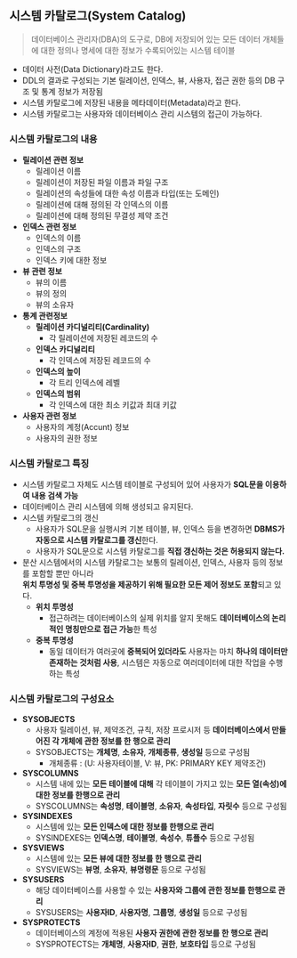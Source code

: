 ## 시스템 카탈로그(System Catalog)
>데이터베이스 관리자(DBA)의 도구로, DB에 저장되어 있는 모든 데이터 개체들에 대한 정의나 명세에 대한 정보가 수록되어있는 시스템 테이블
- 데이터 사전(Data Dictionary)라고도 한다.
- DDL의 결과로 구성되는 기본 릴레이션, 인덱스, 뷰, 사용자, 접근 권한 등의 DB 구조 및 통계 정보가 저장됨
- 시스템 카탈로그에 저장된 내용을 메타데이터(Metadata)라고 한다.
- 시스템 카탈로그는 사용자와 데이터베이스 관리 시스템의 접근이 가능하다. 

### 시스템 카탈로그의 내용 
- **릴레이션 관련 정보**
    - 릴레이션 이름
    - 릴레이션이 저장된 파일 이름과 파일 구조
    - 릴레이션의 속성들에 대한 속성 이름과 타입(또는 도메인)
    - 릴레이션에 대해 정의된 각 인덱스의 이름
    - 릴레이션에 대해 정의된 무결성 제약 조건
- **인덱스 관련 정보**
    - 인덱스의 이름
    - 인덱스의 구조
    - 인덱스 키에 대한 정보
- **뷰 관련 정보**
    - 뷰의 이름
    - 뷰의 정의
    - 뷰의 소유자
- **통계 관련정보**
    - **릴레이션 카디널리티(Cardinality)**
        - 각 릴레이션에 저장된 레코드의 수 
    - **인덱스 카디널리티**
        - 각 인덱스에 저장된 레코드의 수 
    - **인덱스의 높이**
        - 각 트리 인덱스에 레벨
    - **인덱스의 범위**
        - 각 인덱스에 대한 최소 키값과 최대 키값
- **사용자 관련 정보**
    - 사용자의 계정(Accunt) 정보
    - 사용자의 권한 정보
### 시스템 카탈로그 특징
- 시스템 카탈로그 자체도 시스템 테이블로 구성되어 있어 사용자가 **SQL문을 이용하여 내용 검색 가능**
- 데이터베이스 관리 시스템에 의해 생성되고 유지된다.
- 시스템 카탈로그의 갱신
    - 사용자가 SQL문을 실행시켜 기본 테이블, 뷰, 인덱스 등을 변경하면 **DBMS가 자동으로 시스템 카탈로그를 갱신**한다.
    - 사용자가 SQL문으로 시스템 카탈로그를 **직접 갱신하는 것은 허용되지 않는다.**
- 분산 시스템에서의 시스템 카탈로그는 보통의 릴레이션, 인덱스, 사용자 등의 정보를 포함할 뿐만 아니라<BR> **위치 투명성 및 중복 투명성을 제공하기 위해 필요한 모든 제어 정보도 포함**되고 있다.
    - **위치 투명성**
        - 접근하려는 데이터베이스의 실제 위치를 알지 못해도 **데이터베이스의 논리적인 명칭만으로 접근 가능**한 특성
    - **중복 투명성**
        - 동일 데이터가 여러곳에 **중복되어 있더라도** 사용자는 마치 **하나의 데이터만 존재하는 것처럼 사용**, 시스템은 자동으로 여러데이터에 대한 작업을 수행하는 특성
### 시스템 카탈로그의 구성요소
- **SYSOBJECTS**
    - 사용자 릴레이션, 뷰, 제약조건, 규칙, 저장 프로시저 등 **데이터베이스에서 만들어진 각 개체에 관한 정보를 한 행으로 관리**
    - SYSOBJECTS는 **개체명**, **소유자**, **개체종류**, **생성일** 등으로 구성됨
        - 개체종류 : (U: 사용자테이블, V: 뷰, PK: PRIMARY KEY 제약조건)
- **SYSCOLUMNS**
    - 시스템 내에 있는 **모든 테이블에 대해** 각 테이블이 가지고 있는 **모든 열(속성)에 대한 정보를 한행으로 관리**
    - SYSCOLUMNS는 **속성명**, **테이블명**, **소유자**, **속성타입**, **자릿수** 등으로 구성됨
- **SYSINDEXES**
    - 시스템에 있는 **모든 인덱스에 대한 정보를 한행으로 관리**
    - SYSINDEXES는 **인덱스명**, **테이블명**, **속성수**, **튜플수** 등으로 구성됨
- **SYSVIEWS**
    - 시스템에 있는 **모든 뷰에 대한 정보를 한 행으로 관리**
    - SYSVIEWS는 **뷰명**, **소유자**, **뷰명령문** 등으로 구성됨
- **SYSUSERS**
    - 해당 데이터베이스를 사용할 수 있는 **사용자와 그룹에 관한 정보를 한행으로 관리**
    - SYSUSERS는 **사용자ID**, **사용자명**, **그룹명**, **생성일** 등으로 구성됨
- **SYSPROTECTS**
    - 데이터베이스의 계정에 적용된 **사용자 권한에 관한 정보를 한 행으로 관리**
    - SYSPROTECTS는 **개체명**, **사용자ID**, **권한**, **보호타입** 등으로 구성됨
